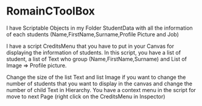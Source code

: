 # RomainCToolBox

I have Scriptable Objects in my Folder StudentData with all the information of each students (Name,FirstName,Surname,Profile Picture and Job)

I have a script CreditsMenu that you have to put in your Canvas for displaying the information of students. In this script, you have a list of student, a list of Text who group (Name,FirstName,Surname) and List of Image => Profile picture.

Change the size of the list Text and list Image if you want to change the number of students that you want to display in the canvas and change the number of child Text in Hierarchy. You have a context menu in the script for move to next Page (right click on the CreditsMenu in Inspector)
